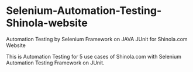 Selenium-Automation-Testing-Shinola-website
===========================================

Automation Testing by Selenium Framework on JAVA JUnit for Shinola.com Website


This is Automation Testing for 5 use cases of Shinola.com with Selenium Automation Testing Framework on JUnit. 
